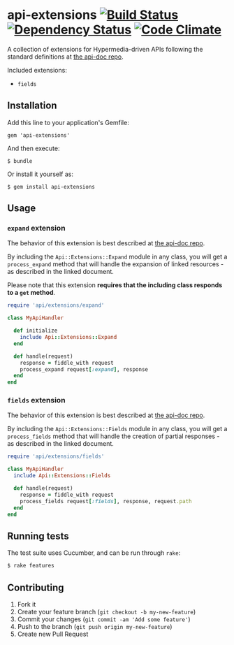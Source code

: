 # api-extensions [![Build Status](https://travis-ci.org/ncuesta/api-extensions.png)](https://travis-ci.org/ncuesta/api-extensions) [![Dependency Status](https://gemnasium.com/ncuesta/api-extensions.png)](https://gemnasium.com/ncuesta/api-extensions) [![Code Climate](https://codeclimate.com/github/ncuesta/api-extensions.png)](https://codeclimate.com/github/ncuesta/api-extensions)

A collection of extensions for Hypermedia-driven APIs following the standard definitions
at [the api-doc repo](https://github.com/ncuesta/api-doc).

Included extensions:

- `fields`

## Installation

Add this line to your application's Gemfile:

    gem 'api-extensions'

And then execute:

    $ bundle

Or install it yourself as:

    $ gem install api-extensions

## Usage

### `expand` extension

The behavior of this extension is best described at
[the api-doc repo](https://github.com/ncuesta/api-doc/blob/master/README.en.md#links-expansion).

By including the `Api::Extensions::Expand` module in any class, you will get a `process_expand`
method that will handle the expansion of linked resources - as described in the linked document.

Please note that this extension **requires that the including class responds to a `get` method**.

```ruby
require 'api/extensions/expand'

class MyApiHandler

  def initialize
    include Api::Extensions::Expand
  end

  def handle(request)
    response = fiddle_with request
    process_expand request[:expand], response
  end
end
```

### `fields` extension

The behavior of this extension is best described at
[the api-doc repo](https://github.com/ncuesta/api-doc/blob/master/README.en.md#partial-responses).

By including the `Api::Extensions::Fields` module in any class, you will get a `process_fields`
method that will handle the creation of partial responses - as described in the linked document.

```ruby
require 'api/extensions/fields'

class MyApiHandler
  include Api::Extensions::Fields

  def handle(request)
    response = fiddle_with request
    process_fields request[:fields], response, request.path
  end
end
```

## Running tests

The test suite uses Cucumber, and can be run through `rake`:

```bash
$ rake features
```

## Contributing

1. Fork it
2. Create your feature branch (`git checkout -b my-new-feature`)
3. Commit your changes (`git commit -am 'Add some feature'`)
4. Push to the branch (`git push origin my-new-feature`)
5. Create new Pull Request
